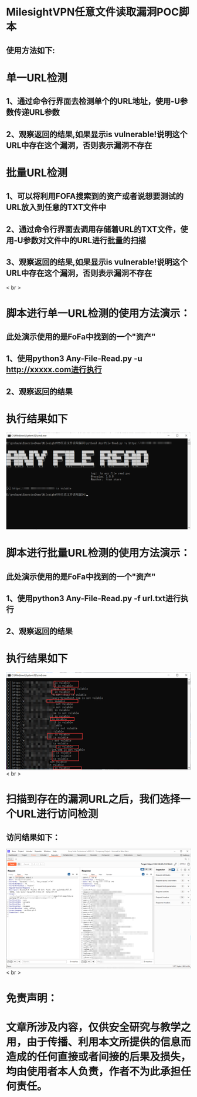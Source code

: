 # MilesightVPN任意文件读取漏洞POC脚本
## 使用方法如下:
# 单一URL检测
## 1、通过命令行界面去检测单个的URL地址，使用-U参数传递URL参数
## 2、观察返回的结果,如果显示is vulnerable!说明这个URL中存在这个漏洞，否则表示漏洞不存在
# 批量URL检测
## 1、可以将利用FOFA搜索到的资产或者说想要测试的URL放入到任意的TXT文件中
## 2、通过命令行界面去调用存储着URL的TXT文件，使用-U参数对文件中的URL进行批量的扫描
## 3、观察返回的结果,如果显示is vulnerable!说明这个URL中存在这个漏洞，否则表示漏洞不存在
< br >
# 脚本进行单一URL检测的使用方法演示：
## 此处演示使用的是FoFa中找到的一个"资产"
## 1、使用python3 Any-File-Read.py -u http://xxxxx.com进行执行
## 2、观察返回的结果
# 执行结果如下
![示例](https://github.com/Nian-Stars/An-any-file-read-poc/blob/main/res-one.jpg)
# 脚本进行批量URL检测的使用方法演示：
## 此处演示使用的是FoFa中找到的一个"资产"
## 1、使用python3 Any-File-Read.py -f url.txt进行执行
## 2、观察返回的结果
# 执行结果如下
![示例](https://github.com/Nian-Stars/An-any-file-read-poc/blob/main/res-some.jpg)
< br >
# 扫描到存在的漏洞URL之后，我们选择一个URL进行访问检测
## 访问结果如下：
![示例](https://github.com/Nian-Stars/An-any-file-read-poc/blob/main/burp.jpg)
< br >
# 免责声明：
# 文章所涉及内容，仅供安全研究与教学之用，由于传播、利用本文所提供的信息而造成的任何直接或者间接的后果及损失，均由使用者本人负责，作者不为此承担任何责任。
